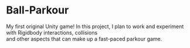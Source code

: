 # Ball-Parkour
My first original Unity game!
In this project, I plan to work and experiment with Rigidbody interactions, collisions  
and other aspects that can make up a fast-paced parkour game.

